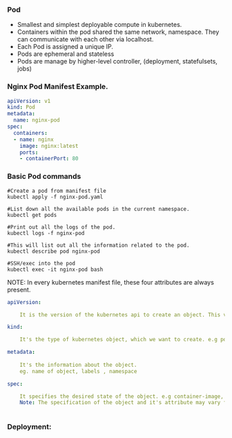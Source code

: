 ### Pod
* Smallest and simplest deployable compute in kubernetes.
* Containers within the pod shared the same network, namespace. They can communicate with each other via localhost.
* Each Pod is assigned a unique IP.
* Pods are ephemeral and stateless
* Pods are manage by higher-level controller, (deployment, statefulsets, jobs)

### Nginx Pod Manifest Example.

```yaml
apiVersion: v1
kind: Pod
metadata:
  name: nginx-pod
spec:
  containers:
  - name: nginx
    image: nginx:latest
    ports:
    - containerPort: 80
```
### Basic Pod commands

```
#Create a pod from manifest file
kubectl apply -f nginx-pod.yaml

#List down all the available pods in the current namespace.
kubectl get pods

#Print out all the logs of the pod.
kubectl logs -f nginx-pod

#This will list out all the information related to the pod.
kubectl describe pod nginx-pod 

#SSH/exec into the pod
kubectl exec -it nginx-pod bash
```


NOTE: In every kubernetes manifest file, these four attributes are always present. 
```yaml
apiVersion: 

    It is the version of the kubernetes api to create an object. This vary from resource to resource and to list down all api version resources use 'kubectl api-resource'. This will list down all the kubernetes object and their apiVersion and some other details.

kind:

    It's the type of kubernetes object, which we want to create. e.g pod, deployment, service, ingress etc.

metadata:
 
    It's the information about the object.
    eg. name of object, labels , namespace 

spec:

    It specifies the desired state of the object. e.g container-image, container-name, container-port, replicas, selector, template.
    Note: The specification of the object and it's attribute may vary from object to object.
    
```

### Deployment:


